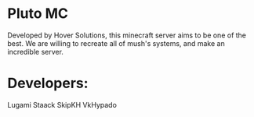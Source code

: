 # Pluto MC

Developed by Hover Solutions, this minecraft server aims to be one of the best.
We are willing to recreate all of mush's systems, and make an incredible 
server.

# Developers:

Lugami
Staack
SkipKH
VkHypado
